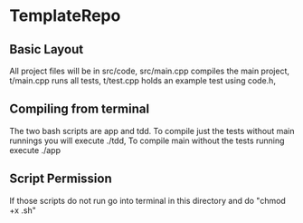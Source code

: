 # TemplateRepo
## Basic Layout
All project files will be in src/code,
src/main.cpp compiles the main project,
t/main.cpp runs all tests,
t/test.cpp holds an example test using code.h,
## Compiling from terminal
The two bash scripts are app and tdd.
To compile just the tests without main runnings you will execute ./tdd,
To compile main without the tests running execute ./app

## Script Permission
If those scripts do not run go into terminal in this directory and do
"chmod +x <scriptName>.sh"
